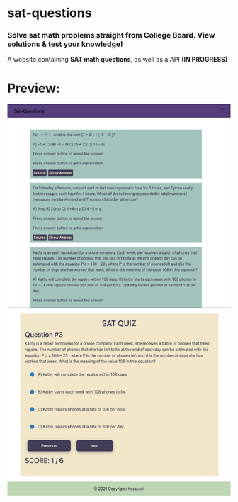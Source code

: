 # sat-questions
### Solve sat math problems straight from College Board. View solutions & test your knowledge! 
A website containing **SAT math questions**, as well as a API __(IN PROGRESS)__


# Preview:
![questions](questions.png)
![quiz](quiz.png)
